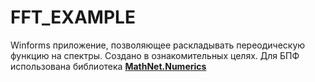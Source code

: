 # FFT_EXAMPLE
Winforms приложение, позволяющее раскладывать переодическую функцию на спектры. Создано в ознакомительных целях. 
Для БПФ использована библиотека [**MathNet.Numerics**](https://numerics.mathdotnet.com/)
